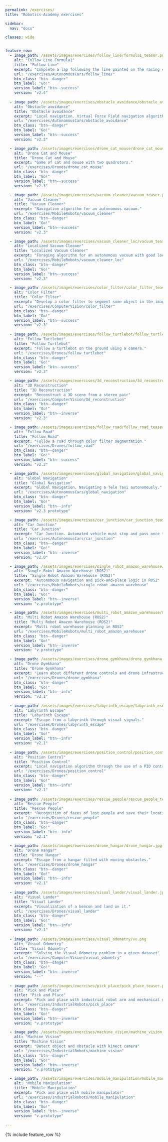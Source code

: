 ```yaml
---
permalink: /exercises/
title: "Robotics-Academy exercises"

sidebar:
  nav: "docs"

classes: wide


feature_row:
  - image_path: /assets/images/exercises/follow_line/formula1_teaser.png
    alt: "Follow Line Formula1"
    title: "Follow Line"
    excerpt: "Complete a lap following the line painted on the racing circuit."
    url: "/exercises/AutonomousCars/follow_line/"
    btn_class: "btn--danger"
    btn_label: "Go!"
    version_label: "btn--success"
    version: "v2.4"
    
  - image_path: /assets/images/exercises/obstacle_avoidance/obstacle_avoidance_teaser_2.png
    alt: "Obstacle avoidance"
    title: "Obstacle avoidance"
    excerpt: "Local navigation. Virtual Force Field navigation algorithm using a F1."
    url: "/exercises/AutonomousCars/obstacle_avoidance"
    btn_class: "btn--danger"
    btn_label: "Go!"
    version_label: "btn--success"
    version: "v2.3"

  - image_path: /assets/images/exercises/drone_cat_mouse/drone_cat_mouse.jpg
    alt: "Drone Cat and Mouse"
    title: "Drone Cat and Mouse"
    excerpt: "Game of cat and mouse with two quadrotors."
    url: "/exercises/Drones/drone_cat_mouse"
    btn_class: "btn--danger"
    btn_label: "Go!"
    version_label: "btn--success"
    version: "v2.3"

  - image_path: /assets/images/exercises/vacuum_cleaner/vacuum_teaser.png
    alt: "Vacuum Cleaner"
    title: "Vacuum Cleaner"
    excerpt: "Navigation algorithm for an autonomous vacuum."
    url: "/exercises/MobileRobots/vacuum_cleaner"
    btn_class: "btn--danger"
    btn_label: "Go!"
    version_label: "btn--success"
    version: "v2.3"

  - image_path: /assets/images/exercises/vacuum_cleaner_loc/vacuum_teaser.png
    alt: "Localized Vacuum Cleaner"
    title: "Localized Vacuum Cleaner"
    excerpt: "Foraging algorithm for an autonomous vacuum with good localization."
    url: "/exercises/MobileRobots/vacuum_cleaner_loc"
    btn_class: "btn--danger"
    btn_label: "Go!"
    version_label: "btn--success"
    version: "v2.3"

  - image_path: /assets/images/exercises/color_filter/color_filter_teaser.png
    alt: "Color Filter"
    title: "Color Filter"
    excerpt: "Develop a color filter to segment some object in the image and track it"
    url: "/exercises/ComputerVision/color_filter"
    btn_class: "btn--danger"
    btn_label: "Go!"
    version_label: "btn--success"
    version: "v2.3"
    
  - image_path: /assets/images/exercises/follow_turtlebot/follow_turtlebot.jpg
    alt: "Follow Turtlebot"
    title: "Follow Turtlebot"
    excerpt: "Follow a turtlebot on the ground using a camera."
    url: "/exercises/Drones/follow_turtlebot"
    btn_class: "btn--danger"
    btn_label: "Go!"
    version_label: "btn--success"
    version: "v2.3"

  - image_path: /assets/images/exercises/3d_reconstruction/3d_reconstruction_teaser.png
    alt: "3D Reconstruction"
    title: "3D Reconstruction"
    excerpt: "Reconstruct a 3D scene from a stereo pair"
    url: "/exercises/ComputerVision/3d_reconstruction"
    btn_class: "btn--danger"
    btn_label: "Go!"
    version_label: "btn--inverse"
    version: "v2.3"

  - image_path: /assets/images/exercises/follow_road/follow_road_teaser.jpg
    alt: "Follow Road"
    title: "Follow Road"
    excerpt: "Follow a road through color filter segmentation."
    url: "/exercises/Drones/follow_road"
    btn_class: "btn--danger"
    btn_label: "Go!"
    version_label: "btn--success"
    version: "v2.3"

  - image_path: /assets/images/exercises/global_navigation/global_navigation_teaser.png
    alt: "Global Navigation"
    title: "Global Navigation"
    excerpt: "Global Navigation. Navigating a Tele Taxi autonomously."
    url: "/exercises/AutonomousCars/global_navigation"
    btn_class: "btn--danger"
    btn_label: "Go!"
    version_label: "btn--info"
    version: "v2.3 prototype"

  - image_path: /assets/images/exercises/car_junction/car_junction_teaser.png
    alt: "Car Junction"
    title: "Car Junction"
    excerpt: "Car Junction. Automated vehicle must stop and pass once the road is clear."
    url: "/exercises/AutonomousCars/car_junction"
    btn_class: "btn--danger"
    btn_label: "Go!"
    version_label: "btn--inverse"
    version: "v2.0"

  - image_path: /assets/images/exercises/single_robot_amazon_warehouse/single_robot_amazon_warehouse_teaser.png
    alt: "Single Robot Amazon Warehouse (ROS2)"
    title: "Single Robot Amazon Warehouse (ROS2)"
    excerpt: "Autonomous navigation and pick-and-place logic in ROS2"
    url: "/exercises/MobileRobots/single_robot_amazon_warehouse"
    btn_class: "btn--danger"
    btn_label: "Go!"
    version_label: "btn--inverse"
    version: "v.prototype"

  - image_path: /assets/images/exercises/multi_robot_amazon_warehouse/multi_robot_amazon_warehouse_teaser.png
    alt: "Multi Robot Amazon Warehouse (ROS2)"
    title: "Multi Robot Amazon Warehouse (ROS2)"
    excerpt: "Multi robot warehouse planning in ROS2"
    url: "/exercises/MobileRobots/multi_robot_amazon_warehouse"
    btn_class: "btn--danger"
    btn_label: "Go!"
    version_label: "btn--inverse"
    version: "v.prototype"

  - image_path: /assets/images/exercises/drone_gymkhana/drone_gymkhana_teaser.png
    alt: "Drone Gymkhana"
    title: "Drone Gymkhana"
    excerpt: "Learn about different drone controls and drone infrastructure."
    url: "/exercises/Drones/drone_gymkhana"
    btn_class: "btn--danger"
    btn_label: "Go!"
    version_label: "btn--info"
    version: "v2.1"
    
  - image_path: /assets/images/exercises/labyrinth_escape/labyrinth_escape_teaser.jpg
    alt: "Labyrinth Escape"
    title: "Labyrinth Escape"
    excerpt: "Escape from a labyrinth through visual signals."
    url: "/exercises/Drones/labyrinth_escape"
    btn_class: "btn--danger"
    btn_label: "Go!"
    version_label: "btn--info"
    version: "v2.1"
    
  - image_path: /assets/images/exercises/position_control/position_control_teaser.png
    alt: "Position Control"
    title: "Position Control"
    excerpt: "Local navigation algorithm through the use of a PID controller."
    url: "/exercises/Drones/position_control"
    btn_class: "btn--danger"
    btn_label: "Go!"
    version_label: "btn--info"
    version: "v2.1"
    
  - image_path: /assets/images/exercises/rescue_people/rescue_people_teaser.jpg
    alt: "Rescue People"
    title: "Rescue People"
    excerpt: "Recognition of faces of lost people and save their locations."
    url: "/exercises/Drones/rescue_people"
    btn_class: "btn--danger"
    btn_label: "Go!"
    version_label: "btn--info"
    version: "v2.1"
    
  - image_path: /assets/images/exercises/drone_hangar/drone_hangar.jpg
    alt: "Drone Hangar"
    title: "Drone Hangar"
    excerpt: "Escape from a hangar filled with moving obstacles."
    url: "/exercises/Drones/drone_hangar"
    btn_class: "btn--danger"
    btn_label: "Go!"
    version_label: "btn--info"
    version: "v2.1"
    
  - image_path: /assets/images/exercises/visual_lander/visual_lander.jpg
    alt: "Visual Lander"
    title: "Visual Lander"
    excerpt: "Visualization of a beacon and land on it."
    url: "/exercises/Drones/visual_lander"
    btn_class: "btn--danger"
    btn_label: "Go!"
    version_label: "btn--info"
    version: "v2.1"
    
  - image_path: /assets/images/exercises/visual_odometry/vo.png
    alt: "Visual Odometry"
    title: "Visual Odometry"
    excerpt: "Solving the Visual Odometry problem in a given dataset"
    url: "/exercises/ComputerVision/visual_odometry"
    btn_class: "btn--danger"
    btn_label: "Go!"
    version_label: "btn--inverse"
    version: "--"
    
  - image_path: /assets/images/exercises/pick_place/pick_place_teaser.png
    alt: "Pick and Place"
    title: "Pick and Place"
    excerpt: "Pick and place with industrial robot arm and mechanical gripper"
    url: "/exercises/IndustrialRobots/pick_place"
    btn_class: "btn--danger"
    btn_label: "Go!"
    version_label: "btn--inverse"
    version: "v.prototype"

  - image_path: /assets/images/exercises/machine_vision/machine_vision_teaser.png
    alt: "Machine Vision"
    title: "Machine Vision"
    excerpt: "Detect object and obstacle with kinect camera"
    url: "/exercises/IndustrialRobots/machine_vision"
    btn_class: "btn--danger"
    btn_label: "Go!"
    version_label: "btn--inverse"
    version: "v.prototype"

  - image_path: /assets/images/exercises/mobile_manipulation/mobile_manipulation_teaser.png
    alt: "Mobile Manipulation"
    title: "Mobile Manipulation"
    excerpt: "Pick and place with mobile manipulator"
    url: "/exercises/IndustrialRobots/mobile_manipulation"
    btn_class: "btn--danger"
    btn_label: "Go!"
    version_label: "btn--inverse"
    version: "v.prototype"

---
```





{% include feature_row %}
